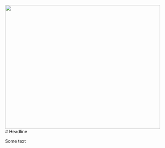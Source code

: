 <img align="left" src="https://github.com/user-attachments/assets/d99aa6a9-d598-4f85-afa7-52d115acc351" width="500" height="400">
# Headline 

Some text
